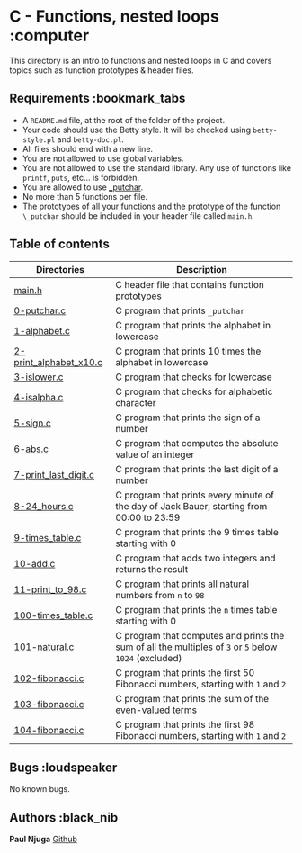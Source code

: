 # C - Functions, nested loops :computer

This directory is an intro to functions and nested loops in C and covers topics such as function prototypes & header files.

## Requirements :bookmark_tabs

* A ```README.md``` file, at the root of the folder of the project.
* Your code should use the Betty style. It will be checked using ```betty-style.pl``` and ```betty-doc.pl```.
* All files should end with a new line.
* You are not allowed to use global variables.
* You are not allowed to use the standard library. Any use of functions like ```printf```, ```puts```, etc… is forbidden.
* You are allowed to use [_putchar](https://github.com/holbertonschool/_putchar.c/blob/master/_putchar.c).
* No more than 5 functions per file.
* The prototypes of all your functions and the prototype of the function ```\_putchar``` should be included in your header file called ```main.h```.

## Table of contents

Directories | Description
----------- | -----------
[main.h](./main.h) | C header file that contains function prototypes
[0-putchar.c](./0-putchar.c) | C program that prints ```_putchar```
[1-alphabet.c](./1-alphabet.c) | C program that prints the alphabet in lowercase
[2-print_alphabet_x10.c](./2-print_alphabet_x10.c) | C program that prints 10 times the alphabet in lowercase
[3-islower.c](./3-islower.c) | C program that checks for lowercase
[4-isalpha.c](./4-isalpha.c) | C program that checks for alphabetic character
[5-sign.c](./5-sign.c) | C program that prints the sign of a number
[6-abs.c](./6-abs.c) | C program that computes the absolute value of an integer
[7-print_last_digit.c](./7-print_last_digit.c) | C program that prints the last digit of a number
[8-24_hours.c](./8-24_hours.c) | C program that prints every minute of the day of Jack Bauer, starting from 00:00 to 23:59
[9-times_table.c](./9-times_table.c) | C program that prints the 9 times table starting with 0
[10-add.c](./10-add.c) | C program that adds two integers and returns the result
[11-print_to_98.c](./11-print_to_98.c) | C program that prints all natural numbers from ```n``` to ```98```
[100-times_table.c](./100-times_table.c) | C program that prints the ```n``` times table starting with 0
[101-natural.c](./101-natural.c) | C program that computes and prints the sum of all the multiples of ```3``` or ```5``` below ```1024``` (excluded)
[102-fibonacci.c](./102-fibonacci.c) | C program that prints the first 50 Fibonacci numbers, starting with ```1``` and ```2```
[103-fibonacci.c](./103-fibonacci.c) | C program that prints the sum of the even-valued terms
[104-fibonacci.c](./104-fibonacci.c) | C program that prints the first 98 Fibonacci numbers, starting with ```1``` and ```2```

## Bugs :loudspeaker

No known bugs.

## Authors :black_nib

**Paul Njuga** [Github](https://github.com/Paul-Njuga)
